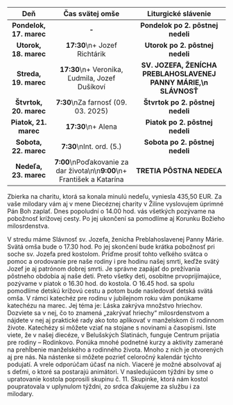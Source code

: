 <!-- title: "Informácie o omšiach - 16. - 23. marec" -->
<!-- date: "2024-03-16" -->

<!-- table-setup wrapStyle=row; wrapOn=max-width:767px; wrapHideHeader=true -->
| Deň | Čas svätej omše | Liturgické slávenie |
| :---: | :---: | :---: |
| **Pondelok, 17. marec** | **-** | **Pondelok po 2. pôstnej nedeli** |
| **Utorok, 18. marec** | **17:30**\n+ Jozef Richtárik | **Utorok po 2. pôstnej nedeli** |
| **Streda, 19. marec** | **17:30**\n+ Veronika, Ľudmila, Jozef Dušíkoví | **SV. JOZEFA, ŽENÍCHA PREBLAHOSLAVENEJ PANNY MÁRIE,\n SLÁVNOSŤ** |
| **Štvrtok, 20. marec** | **7:30**\nZa farnosť (09. 03. 2025) | **Štvrtok po 2. pôstnej nedeli** |
| **Piatok, 21. marec** | **17:30**\n+ Alena | **Piatok po 2. pôstnej nedeli** |
| **Sobota, 22. marec** | **7:30**\nInt. ord. (5.) | **Sobota po 2. pôstnej nedeli** |
| **Nedeľa, 23. marec** | **7:00**\nPoďakovanie za dar života\n\n**9:00**\n+ František a Katarína | **TRETIA PÔSTNA NEDEĽA** |


Zbierka na charitu, ktorá sa konala minulú nedeľu, vyniesla 435,50 EUR. Za vaše milodary vám aj v mene Diecéznej charity v Žiline vyslovujem úprimné Pán Boh zaplať. 
Dnes popoludní o 14.00 hod. vás všetkých pozývame na pobožnosť krížovej cesty. Po jej ukončení sa pomodlíme aj Korunku Božieho milosrdenstva. 

V stredu máme Slávnosť sv. Jozefa, ženícha Preblahoslavenej Panny Márie. Svätá omša bude o 17.30 hod. Po jej skončení bude krátka pobožnosť pri soche sv. Jozefa pred kostolom. Príďme prosiť tohto veľkého svätca o pomoc a  orodovanie pre naše rodiny i pre hodinu našej smrti, keďže svätý Jozef je aj patrónom dobrej smrti.
Je správne zapájať do prežívania pôstneho obdobia aj naše deti. Preto všetky deti, osobitne prvoprijímajúce, pozývame v piatok o 16.30 hod. do kostola. O 16.45 hod. sa spolu pomodlíme detskú krížovú cestu a potom bude nasledovať detská svätá omša. 
V rámci katechéz pre rodinu v jubilejnom roku vám ponúkame katechézu na marec. Jej téma je: Láska zakrýva množstvo hriechov. Dozviete sa v nej, čo to znamená „zakrývať hriechy“ milosrdenstvom a nájdete v nej aj praktické rady ako toto aplikovať v manželskom či rodinnom živote. Katechézy si môžete vziať na stojane s novinami a časopismi. 
Iste viete, že v našej diecéze, v Belušských Slatinách, funguje Centrum prijatia pre rodiny – Rodinkovo. Ponúka mnohé podnetné kurzy a aktivity zamerané na prehĺbenie manželského a rodinného života. Mnoho z nich je otvorených aj pre nás. Na nástenke si môžete pozrieť celoročný kalendár týchto podujatí. A vrele odporúčam účasť na nich. Viaceré je možné absolvovať aj s deťmi, o ktoré sa postarajú animátori. 
V nasledujúcom týždni by sme o upratovanie kostola poprosili skupinu č. 11. Skupinke, ktorá nám kostol poupratovala v uplynulom týždni, zo srdca ďakujeme za službu i za milodary.
